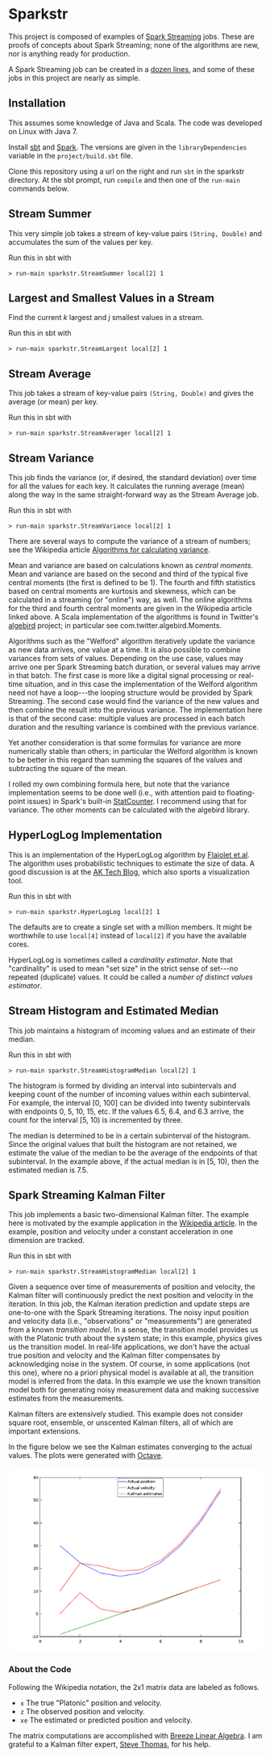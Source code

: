 Sparkstr
========

This project is composed of examples of [Spark
Streaming](http://spark.incubator.apache.org/docs/latest/index.html) jobs.
These are proofs of concepts about Spark Streaming; none of the algorithms are
new, nor is anything ready for production.

A Spark Streaming job can be created in a [dozen
lines](http://docs.sigmoidanalytics.com/index.php/Running_A_Simple_Streaming_Job_in_Local_Machine),
and some of these jobs in this project are nearly as simple.


Installation
------------

This assumes some knowledge of Java and Scala.  The code was developed on Linux
with Java 7.

Install [sbt](http://www.scala-sbt.org/) and
[Spark](https://spark.incubator.apache.org/).  The versions are given in the
`libraryDependencies` variable in the `project/build.sbt` file.

Clone this repository using a url on the right and run `sbt` in the sparkstr
directory.  At the sbt prompt, run `compile` and then one of the `run-main`
commands below.


Stream Summer
-------------

This very simple job takes a stream of key-value pairs `(String, Double)` and
accumulates the sum of the values per key.

Run this in sbt with

    > run-main sparkstr.StreamSummer local[2] 1


Largest and Smallest Values in a Stream
---------------------------------------

Find the current *k* largest and *j* smallest values in a stream.

Run this in sbt with

    > run-main sparkstr.StreamLargest local[2] 1


Stream Average
--------------

This job takes a stream of key-value pairs `(String, Double)` and gives the
average (or mean) per key.

Run this in sbt with

    > run-main sparkstr.StreamAverager local[2] 1


Stream Variance
---------------

This job finds the variance (or, if desired, the standard deviation) over time
for all the values for each key.  It calculates the running average (mean) along
the way in the same straight-forward way as the Stream Average job.  

Run this in sbt with

    > run-main sparkstr.StreamVariance local[2] 1

There are several ways to compute the variance of a stream of numbers; see the
Wikipedia article [Algorithms for calculating
variance](http://en.wikipedia.org/wiki/Algorithms_for_calculating_variance).

Mean and variance are based on calculations known as *central moments*.  Mean
and variance are based on the second and third of the typical five central
moments (the first is defined to be 1).  The fourth and fifth statistics based
on central moments are kurtosis and skewness, which can be calculated in a
streaming (or "online") way, as well.  The online algorithms for the third and
fourth central moments are given in the Wikipedia article linked above.  A Scala
implementation of the algorithms is found in Twitter's
[algebird](https://github.com/twitter/algebird/) project; in particular see
com.twitter.algebird.Moments.

Algorithms such as the "Welford" algorithm iteratively update the variance as
new data arrives, one value at a time.  It is also possible to combine variances
from sets of values.  Depending on the use case, values may arrive one per Spark
Streaming batch duration, or several values may arrive in that batch.  The first
case is more like a digital signal processing or real-time situation, and in
this case the implementation of the Welford algorithm need not have a loop---the
looping structure would be provided by Spark Streaming. The second case would
find the variance of the new values and then combine the result into the
previous variance.  The implementation here is that of the second case: multiple
values are processed in each batch duration and the resulting variance is
combined with the previous variance.

Yet another consideration is that some formulas for variance are more
numerically stable than others; in particular the Welford algorithm is known to
be better in this regard than summing the squares of the values and subtracting
the square of the mean.

I rolled my own combining formula here, but note that the variance
implementation seems to be done well (i.e., with attention paid to
floating-point issues) in Spark's built-in
[StatCounter](https://github.com/apache/spark/blob/master/core/src/main/scala/org/apache/spark/util/StatCounter.scala).
I recommend using that for variance.  The other moments can be calculated with
the algebird library.


HyperLogLog Implementation
--------------------------

This is an implementation of the HyperLogLog algorithm by [Flajolet
et.al](http://citeseerx.ist.psu.edu/viewdoc/summary?doi=10.1.1.142.9475). The
algorithm uses probabilistic techniques to estimate the size of data.  A good
discussion is at the [AK Tech
Blog](http://blog.aggregateknowledge.com/2012/10/25/sketch-of-the-day-hyperloglog-cornerstone-of-a-big-data-infrastructure/),
which also sports a visualization tool.

Run this in sbt with

    > run-main sparkstr.HyperLogLog local[2] 1

The defaults are to create a single set with a million members.  It might be
worthwhile to use `local[4]` instead of `local[2]` if you have the available
cores.

HyperLogLog is sometimes called a *cardinality estimator*.  Note that
"cardinality" is used to mean "set size" in the strict sense of set---no
repeated (duplicate) values.  It could be called a *number of distinct values
estimator*.  


Stream Histogram and Estimated Median
-------------------------------------

This job maintains a histogram of incoming values and an estimate of their
median.

Run this in sbt with

    > run-main sparkstr.StreamHistogramMedian local[2] 1

The histogram is formed by dividing an interval into subintervals and keeping
count of the number of incoming values within each subinterval.  For example,
the interval [0, 100] can be divided into twenty subintervals with endpoints 0,
5, 10, 15, etc.  If the values 6.5, 6.4, and 6.3 arrive, the count for the
interval [5, 10) is incremented by three.  

The median is determined to be in a certain subinterval of the histogram.  Since
the original values that built the histogram are not retained, we estimate the
value of the median to be the average of the endpoints of that subinterval.  In
the example above, if the actual median is in [5, 10), then the estimated median
is 7.5.


Spark Streaming Kalman Filter
-----------------------------

This job implements a basic two-dimensional Kalman filter.  The example here is
motivated by the example application in the [Wikipedia
article](http://en.wikipedia.org/wiki/Kalman_filter).  In the example, position
and velocity under a constant acceleration in one dimension are tracked.

Run this in sbt with

    > run-main sparkstr.StreamHistogramMedian local[2] 1

Given a sequence over time of measurements of position and velocity, the Kalman
filter will continuously predict the next position and velocity in the
iteration.  In this job, the Kalman iteration prediction and update steps are
one-to-one with the Spark Streaming iterations.  The noisy input position and
velocity data (i.e., "observations" or "measurements") are generated from a
known *transition model*.  In a sense, the transition model provides us with the
Platonic truth about the system state; in this example, physics gives us the
transition model.  In real-life applications, we don't have the actual true
position and velocity and the Kalman filter compensates by acknowledging noise
in the system.  Of course, in some applications (not this one), where no a
priori physical model is available at all, the transition model is inferred from
the data.  In this example we use the known transition model both for generating
noisy measurement data and making successive estimates from the measurements.

Kalman filters are extensively studied.  This example does not consider square
root, ensemble, or unscented Kalman filters, all of which are important
extensions.

In the figure below we see the Kalman estimates converging to the actual values.
The plots were generated with [Octave](https://www.gnu.org/software/octave/).

![](images/KalmanFilter1.png)


### About the Code

Following the Wikipedia notation, the 2x1 matrix data are labeled as follows.

 * `x` The true "Platonic" position and velocity.
 * `z` The observed position and velocity.
 * `xe` The estimated or predicted position and velocity.

The matrix computations are accomplished with [Breeze Linear
Algebra](https://github.com/scalanlp/breeze/wiki/Breeze-Linear-Algebra).  I am
grateful to a Kalman filter expert, [Steve
Thomas](http://www.linkedin.com/pub/steve-thomas/5/317/b2), for his help.